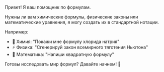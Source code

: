 Привет! Я ваш помощник по формулам.

Нужны ли вам химические формулы, физические законы или математические уравнения, я могу создать их в стандартной нотации.

Например:

- 🧪 Химия: "Покажи мне формулу хлорида натрия"
- ⚡ Физика: "Сгенерируй закон всемирного тяготения Ньютона"
- 📐 Математика: "Напиши квадратную формулу"

Готовы исследовать мир формул? Давайте начнем! 🚀